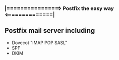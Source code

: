 ### |================> Postfix the easy way <==============|
## Postfix mail server including
- Dovecot "IMAP POP SASL"
- SPF
- DKIM